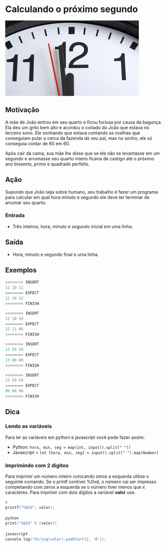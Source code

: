 # Calculando o próximo segundo

![ponteiros de um relógio]( cover.jpg)

## Motivação

A mãe de João entrou em seu quarto e ficou furiosa por causa da bagunça. Ela deu um grito bem alto e acordou o coitado do João que estava no terceiro sono. Ele sonhando que estava contando as ovelhas que conseguiam pular a cerca da fazenda de seu pai, mas no sonho, ele só conseguia contar de 60 em 60.

Após cair da cama, sua mãe lhe disse que se ele não se levantasse em um segundo e arrumasse seu quarto inteiro ficaria de castigo até o próximo ano bissexto, primo e quadrado perfeito.

## Ação

Supondo que João seja sobre humano, seu trabalho é fazer um programa para calcular em qual hora minuto e segundo ele deve ter terminar de arrumar seu quarto.

### Entrada

* Três inteiros, hora, minuto e segundo inicial em uma linha.

## Saída

* Hora, minuto e segundo final e uma linha.

## Exemplos

``` py
>>>>>>>> INSERT
12 10 11
======== EXPECT
12 10 12
<<<<<<<< FINISH
```

```py
>>>>>>>> INSERT
12 10 59
======== EXPECT
12 11 00
<<<<<<<< FINISH
```

```py
>>>>>>>> INSERT
12 59 59
======== EXPECT
13 00 00
<<<<<<<< FINISH
```

```py
>>>>>>>> INSERT
23 59 59
======== EXPECT
00 00 00
<<<<<<<< FINISH
```

## Dica

### Lendo as variáveis

Para ler as variáveis em python e javascript você pode fazer assim:

* Python: `hora, min, seg = map(int, input().split(" "))`
* Javascript = `let [hora, min, seg] = input().split(" ").map(Number)`

### Imprimindo com 2 dígitos

Para imprimir um número inteiro colocando zeros a esquerda utilize o seguinte comando. Se o printf contiver %0xd, o número vai ser impresso completando com zeros a esquerda se o número tiver menos que x caracteres. Para imprimir com dois dígitos a variável **valor** use.

```c
c
printf("%02d", valor);

python
print("%02d" % (valor))

javascript
console.log("String(valor).padStart(2, '0'));
```
